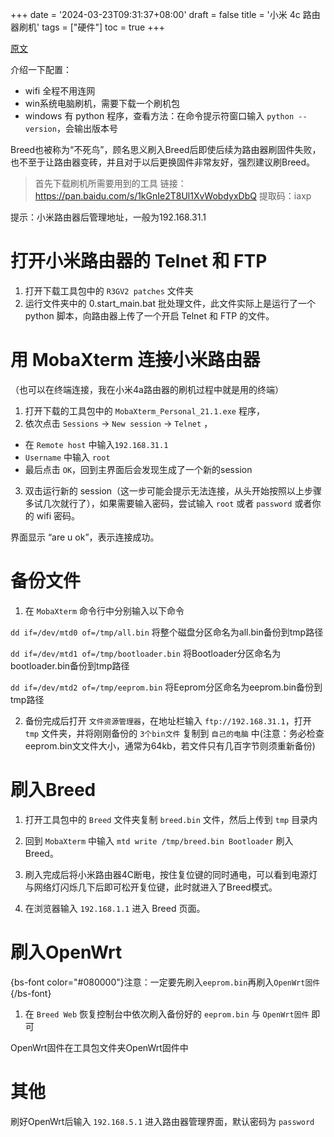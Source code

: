 +++
date = '2024-03-23T09:31:37+08:00'
draft = false
title = '小米 4c 路由器刷机'
tags = ["硬件"]
toc = true
+++

[原文](https://blog.csdn.net/xingman510/article/details/127174713)

介绍一下配置：
- wifi 全程不用连网
- win系统电脑刷机，需要下载一个刷机包
- windows 有 python 程序，查看方法：在命令提示符窗口输入 `python --version`，会输出版本号

Breed也被称为“不死鸟”，顾名思义刷入Breed后即使后续为路由器刷固件失败，也不至于让路由器变砖，并且对于以后更换固件非常友好，强烈建议刷Breed。

> 首先下载刷机所需要用到的工具
> 链接：https://pan.baidu.com/s/1kGnIe2T8Ul1XvWobdyxDbQ
> 提取码：iaxp


提示：小米路由器后管理地址，一般为192.168.31.1

# 打开小米路由器的 Telnet 和 FTP
1. 打开下载工具包中的 `R3GV2 patches` 文件夹
2. 运行文件夹中的 0.start_main.bat 批处理文件，此文件实际上是运行了一个 python 脚本，向路由器上传了一个开启 Telnet 和 FTP 的文件。

# 用 MobaXterm 连接小米路由器
（也可以在终端连接，我在小米4a路由器的刷机过程中就是用的终端）
1. 打开下载的工具包中的 `MobaXterm_Personal_21.1.exe` 程序，
2. 依次点击 `Sessions` -> `New session` -> `Telnet` ，
  - 在 `Remote host`  中输入`192.168.31.1`
  - `Username` 中输入 `root`
  - 最后点击 `OK`，回到主界面后会发现生成了一个新的session

3. 双击运行新的 session（这一步可能会提示无法连接，从头开始按照以上步骤多试几次就行了），如果需要输入密码，尝试输入 `root` 或者 `password` 或者你的 wifi 密码。

界面显示 “are u ok”，表示连接成功。

# 备份文件
1. 在 `MobaXterm` 命令行中分别输入以下命令

`dd if=/dev/mtd0 of=/tmp/all.bin` 将整个磁盘分区命名为all.bin备份到tmp路径

`dd if=/dev/mtd1 of=/tmp/bootloader.bin` 将Bootloader分区命名为bootloader.bin备份到tmp路径

`dd if=/dev/mtd2 of=/tmp/eeprom.bin` 将Eeprom分区命名为eeprom.bin备份到tmp路径


2. 备份完成后打开 `文件资源管理器`，在地址栏输入 `ftp://192.168.31.1`，打开 `tmp` 文件夹，并将刚刚备份的 `3个bin文件` 复制到 `自己的电脑` 中(注意：务必检查eeprom.bin文文件大小，通常为64kb，若文件只有几百字节则须重新备份)

# 刷入Breed
1. 打开工具包中的 `Breed` 文件夹复制 `breed.bin` 文件，然后上传到 `tmp` 目录内

2. 回到 `MobaXterm` 中输入 `mtd write /tmp/breed.bin Bootloader` 刷入Breed。

3. 刷入完成后将小米路由器4C断电，按住复位键的同时通电，可以看到电源灯与网络灯闪烁几下后即可松开复位键，此时就进入了Breed模式。

4. 在浏览器输入 `192.168.1.1` 进入 Breed 页面。

# 刷入OpenWrt

{bs-font color="#080000"}注意：一定要先刷入`eeprom.bin`再刷入`OpenWrt固件`{/bs-font}

1. 在 `Breed Web` 恢复控制台中依次刷入备份好的 `eeprom.bin` 与 `OpenWrt固件` 即可

OpenWrt固件在工具包文件夹OpenWrt固件中

# 其他
刷好OpenWrt后输入 `192.168.5.1` 进入路由器管理界面，默认密码为 `password`
